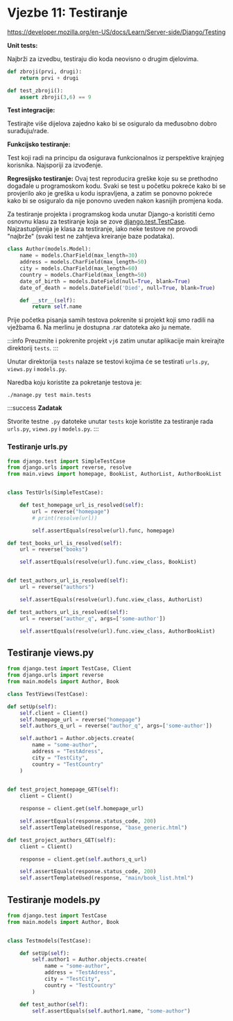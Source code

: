 # Vjezbe 11: Testiranje

https://developer.mozilla.org/en-US/docs/Learn/Server-side/Django/Testing

**Unit tests:**

Najbrži za izvedbu, testiraju dio koda neovisno o drugim djelovima. 

```python
def zbroji(prvi, drugi):
    return prvi + drugi

def test_zbroji():
    assert zbroji(3,6) == 9
```

**Test integracije:**

Testirajte više dijelova zajedno kako bi se osiguralo da međusobno dobro surađuju/rade. 

**Funkcijsko testiranje:**

Test koji radi na principu da osigurava funkcionalnos iz perspektive krajnjeg korisnika. Najsporiji za izvođenje.

**Regresijsko testiranje:**
Ovaj test reproducira greške koje su se prethodno događale u programoskom kodu.
Svaki se test u početku pokreće kako bi se provjerilo ako je greška u kodu ispravljena, a zatim se ponovno pokreće kako bi se osiguralo da nije ponovno uveden nakon kasnijih promjena koda.


Za testiranje projekta i programskog koda unutar Django-a koristiti ćemo osnovnu klasu za testiranje koja se zove [django.test.TestCase](https://docs.djangoproject.com/en/3.1/topics/testing/tools/#testcase). Najzastupljenija je klasa za testiranje, iako neke testove ne provodi "najbrže" (svaki test ne zahtjeva kreiranje baze podataka).

```python
class Author(models.Model):
    name = models.CharField(max_length=30)
    address = models.CharField(max_length=50)
    city = models.CharField(max_length=60)
    country = models.CharField(max_length=50)
    date_of_birth = models.DateField(null=True, blank=True)
    date_of_death = models.DateField('Died', null=True, blank=True)

    def __str__(self):
        return self.name
```


Prije početka pisanja samih testova pokrenite si projekt koji smo radili na vježbama 6. 
Na merlinu je dostupna .rar datoteka ako ju nemate.

:::info
Preuzmite i pokrenite projekt `vj6` zatim unutar aplikacije main kreirajte direktorij `tests`.
:::

Unutar direktorija `tests` nalaze se testovi 
kojima će se testirati `urls.py`, `views.py` i `models.py`.

Naredba koju koristite za pokretanje testova je: 
```
./manage.py test main.tests
```

:::success
**Zadatak**

Stvorite testne `.py` datoteke unutar `tests`  koje koristite za testiranje rada `urls.py`, `views.py` i `models.py`.
:::


### Testiranje urls.py

```python
from django.test import SimpleTestCase
from django.urls import reverse, resolve
from main.views import homepage, BookList, AuthorList, AuthorBookList
```

```python

class TestUrls(SimpleTestCase):

    def test_homepage_url_is_resolved(self):
        url = reverse("homepage")
        # print(resolve(url))

        self.assertEquals(resolve(url).func, homepage)
```


```python
def test_books_url_is_resolved(self):
    url = reverse("books")

    self.assertEquals(resolve(url).func.view_class, BookList)


def test_authors_url_is_resolved(self):
    url = reverse("authors")

    self.assertEquals(resolve(url).func.view_class, AuthorList)
```

```python    
def test_authors_url_is_resolved(self):
    url = reverse("author_q", args=['some-author'])

    self.assertEquals(resolve(url).func.view_class, AuthorBookList)


```


## Testiranje views.py


```python
from django.test import TestCase, Client
from django.urls import reverse
from main.models import Author, Book
```

```python
class TestViews(TestCase):

def setUp(self):
    self.client = Client()
    self.homepage_url = reverse("homepage")
    self.authors_q_url = reverse("author_q", args=['some-author'])

    self.author1 = Author.objects.create(
        name = "some-author",
        address = "TestAdress",
        city = "TestCity",
        country = "TestCountry"
    )
        
```


```python
def test_project_homepage_GET(self):
    client = Client()

    response = client.get(self.homepage_url)

    self.assertEquals(response.status_code, 200)
    self.assertTemplateUsed(response, "base_generic.html")
```


```python
def test_project_authors_GET(self):
    client = Client()

    response = client.get(self.authors_q_url)

    self.assertEquals(response.status_code, 200)
    self.assertTemplateUsed(response, "main/book_list.html")

```


## Testiranje models.py

```python
from django.test import TestCase
from main.models import Author, Book


class Testmodels(TestCase):

    def setUp(self):
        self.author1 = Author.objects.create(
            name = "some-author",
            address = "TestAdress",
            city = "TestCity",
            country = "TestCountry"
        )

    def test_author(self):
        self.assertEquals(self.author1.name, "some-author")
```
